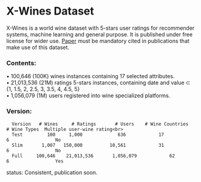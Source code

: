# X-Wines Dataset
X-Wines is a world wine dataset with 5-stars user ratings for recommender systems, machine learning and general purpose.
It is published under free license for wider use.
[Paper](https://www.mdpi.com/2504-2289/7/1/20) must be mandatory cited in publications that make use of this dataset.

### Contents:

•	100,646 (100K) wines instances containing 17 selected attributes.<br>
•	21,013,536 (21M) ratings 5-stars instances, containing date and value ⊂ {1, 1.5, 2, 2.5, 3, 3.5, 4, 4.5, 5}<br>
•	1,056,079 (1M) users registered into wine specialized platforms.<br>

### Version:
```
  Version   # Wines     # Ratings       # Users    # Wine Countries    # Wine Types  Multiple user-wine rating<br>
  Test	       100	   1,000	         636            17	              6	                No
  Slim	     1,007	 150,000	      10,561            31	              6	                No
  Full	   100,646    21,013,536	   1,056,079            62	              6	                Yes
```
status: Consistent, publication soon.
